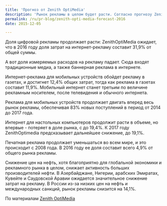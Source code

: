 ```yaml
---
title: 'Прогноз от Zenith OptiMedia'
description: 'Рынок рекламы в целом будет расти. Согласно прогнозу ZenithOptiMedia, затраты на рекламу возрастут на 5%. Частично этот рост будет обусловлен летними Олимпийскими Играми в Рио, а также выборами президента США. После этих событий темп роста немного снизится, и в 2017 году составит 4,4%.'
permalink: /ru/pr-blog/zenith-opti-media-forecast-2016
date: 2015-12-05

---
```


Доля цифровой рекламы продолжает расти: ZenithOptiMedia ожидает, что в 2016 году доля затрат на интернет-рекламу составит 31,9% от общей суммы.

А вот доля измеряемых расходов на рекламу падает. Сюда входят традиционные медиа, а также баннерная реклама в интернете.

Интернет-реклама для мобильных устройств обойдет рекламу в газетах, и достигнет 12,4% общих затрат, тогда как реклама в газетах составит 11,9%.  Мобильный интернет станет третьим по величине рекламным носителем, после телевидения и обычного интернета.

Реклама для мобильных устройств продолжает двигать вперед весь рынок рекламы, обеспечивая 83% новых поступлений в период от 2014 до 2017 года.

Интернет для настольных компьютеров продолжит расти в объеме, но впервые - потеряет в доле рынка, с до 19,4%. К 2017 году  ZenithOptimedia предсказывает дальнейшее снижение, до 19,1%.

Печатная реклама продолжает уменьшаться во всем мире, и это происходит с 2008 года. В 2016 году ее доля составит всего 4,9% от общего рынка рекламы.

Снижение цен на нефть, хотя благоприятно для глобальной экономики и рекламного рынка в целом, снижает активность больших производителей нефти. В Азербайджане, Нигерии, арабских Эмиратах, Кувейте и Саудовской Аравии ожидается значительное снижение затрат на рекламу. В России из-за низких цен на нефть и международных санкций, рынок рекламы снизится на 14,1%.

По материалам <a href="http://www.zenithoptimedia.com/mobile-advertising-overtake-newspapers-2016/">Zenith OptiMedia</a>


